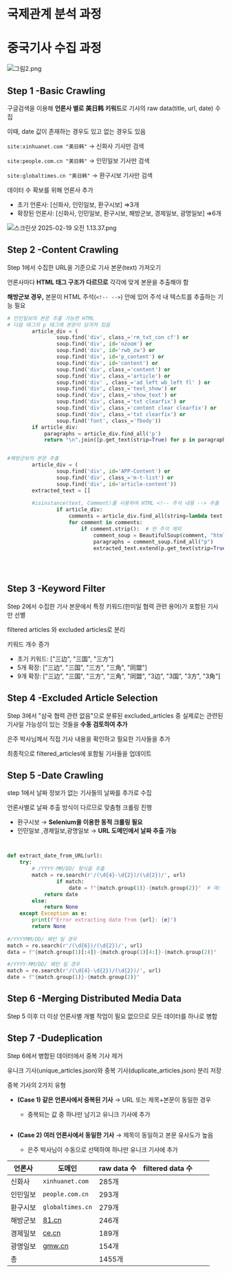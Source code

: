 # 국제관계 분석 과정

# 중국기사  수집 과정

![그림2.png](%E1%84%80%E1%85%AE%E1%86%A8%E1%84%8C%E1%85%A6%E1%84%80%E1%85%AA%E1%86%AB%E1%84%80%E1%85%A8%20%E1%84%87%E1%85%AE%E1%86%AB%E1%84%89%E1%85%A5%E1%86%A8%20%E1%84%80%E1%85%AA%E1%84%8C%E1%85%A5%E1%86%BC%201819d1de3e06805f96d7e0d18212ea11/%EA%B7%B8%EB%A6%BC2.png)

## Step 1 -Basic Crawling

구글검색을 이용해 **언론사 별로** **美日韩 키워드**로  기사의 raw data(title, url, date) 수집

이때, date 값이 존재하는 경우도 있고 없는 경우도 있음

`site:xinhuanet.com "美日韩"` → 신화사 기사만 검색

`site:people.com.cn "美日韩"` → 인민일보 기사만 검색

`site:globaltimes.cn "美日韩"` → 환구시보 기사만 검색

데이터 수 확보를 위해 언론사 추가

- 초기 언론사: [신화사, 인민일보, 환구시보] ⇒3개
- 확장된 언론사:  [신화사, 인민일보, 환구시보, 해방군보, 경제일보, 광명일보] ⇒6개

![스크린샷 2025-02-19 오전 1.13.37.png](%E1%84%80%E1%85%AE%E1%86%A8%E1%84%8C%E1%85%A6%E1%84%80%E1%85%AA%E1%86%AB%E1%84%80%E1%85%A8%20%E1%84%87%E1%85%AE%E1%86%AB%E1%84%89%E1%85%A5%E1%86%A8%20%E1%84%80%E1%85%AA%E1%84%8C%E1%85%A5%E1%86%BC%201819d1de3e06805f96d7e0d18212ea11/977811f5-8aa2-4924-97ce-5a70a431f177.png)

## Step 2 -Content Crawling

Step 1에서 수집한 URL을 기준으로 기사 본문(text) 가져오기

언론사마다 **HTML 태그 구조가 다르므로** 각각에 맞게 본문을 추출해야 함

**해방군보 경우,** 본문이 HTML 주석(`<!-- -->`) 안에 있어 주석 내 텍스트를 추출하는 기능  필요

```python
# 인민일보의 본문 추출 가능한 HTML
# 다음 태그의 p 태그에 본문이 담겨져 있음
        article_div = (
                soup.find('div', class_='rm_txt_con cf') or
                soup.find('div', id='ozoom') or
                soup.find('div', id='rwb_zw') or
                soup.find('div', id='p_content') or
                soup.find('div', id='content') or
                soup.find('div', class_='content') or
                soup.find('div', class_='article') or
                soup.find('div' , class_='ad_left wb_left fl' ) or
                soup.find('div', class_='text_show') or
                soup.find('div', class_='show_text') or
                soup.find('div', class_='txt clearfix') or
                soup.find('div', class_='content clear clearfix') or
                soup.find('div', class_='txt clearfix') or
                soup.find('font', class_='fbody'))
        if article_div:
            paragraphs = article_div.find_all('p')
            return "\n".join([p.get_text(strip=True) for p in paragraphs if p.get_text(strip=True)])
```

```python

#해방군보의 본문 추출
        article_div = (
                soup.find('div', id='APP-Content') or
                soup.find('div', class_='m-t-list') or
                soup.find('div', id='article-content'))
        extracted_text = []
        
        #isinstance(text, Comment)를 사용하여 HTML <!-- 주석 내용 --> 추출
				if article_div:
				    comments = article_div.find_all(string=lambda text: isinstance(text, Comment))
				    for comment in comments:
				        if comment.strip():  # 빈 주석 제외
				            comment_soup = BeautifulSoup(comment, "html.parser")
				            paragraphs = comment_soup.find_all("p")
				            extracted_text.extend(p.get_text(strip=True) for p in paragraphs if p.get_text(strip=True))
				
				
				
```

## Step 3 -Keyword Filter

Step 2에서 수집한 기사 본문에서 특정 키워드(한미일 협력 관련 용어)가 포함된 기사만 선별

filtered articles 와 excluded articles로 분리

키워드 개수 증가

- 초기 키워드: ["三边", "三国", "三方"]
- 5개 확장: ["三边", "三国", "三方", "三角", "同盟"]
- 9개 확장: ["三边", "三国", "三方", "三角", "同盟", "3边", "3国", "3方", "3角"]

## Step 4 -Excluded Article Selection

Step 3에서 "삼국 협력 관련 없음"으로 분류된 excluded_articles 중 실제로는 관련된 기사일 가능성이 있는 것들을 **수동 검토하여 추가**

은주 박사님께서 직접 기사 내용을 확인하고 필요한 기사들을 추가

최종적으로 filtered_articles에 포함될 기사들을 업데이트

## Step 5 -Date Crawling

step 1에서 날짜 정보가 없는 기사들의 날짜를 추가로 수집

언론사별로 날짜 추출 방식이 다르므로 맞춤형 크롤링 진행

- 환구시보  → **Selenium을 이용한 동적 크롤링 필요**
- 인민일보 ,경제일보,광명일보 → **URL 도메인에서 날짜 추출 가능**

```python

```

```python

def extract_date_from_URL(url):
    try:
        # /YYYY-MM/DD/ 형식을 추출
        match = re.search(r'/(\d{4}-\d{2})/(\d{2})/', url)
				if match:
				    date = f"{match.group(1)}-{match.group(2)}"  # 예: '2023-08-18
            return date
        else:
            return None  
    except Exception as e:
        print(f"Error extracting date from {url}: {e}")
        return None
        
#/YYYYMM/DD/ 패턴 일 경우 
match = re.search(r'/(\d{6})/(\d{2})/', url)
data = f"{match.group(1)[:4]}-{match.group(1)[4:]}-{match.group(2)}"

#/YYYY-MM/DD/ 패턴 일 경우
match = re.search(r'/(\d{4}-\d{2})/(\d{2})/', url)
date = f"{match.group(1)}-{match.group(2)}"  

```

## Step 6 -Merging Distributed Media Data

Step 5 이후 더 이상 언론사별 개별 작업이 필요 없으므로 모든 데이터를 하나로 병합

## Step 7 -Dudeplication

Step 6에서 병합된 데이터에서 중복 기사  제거

유니크 기사(unique_articles.json)와 중복 기사(duplicate_articles.json) 분리 저장

중복 기사의 2가지 유형

- **(Case 1) 같은 언론사에서 중복된 기사** → URL 또는 제목+본문이 동일한 경우
    - 중복되는 값 중 하나만 남기고 유니크 기사에 추가
    
    ```python
    
    ```
    
- **(Case 2) 여러 언론사에서 동일한 기사** → 제목이 동일하고 본문 유사도가 높음
    - 은주 박사님이 수동으로 선택하여 하나만 유니크 기사에 추가

| 언론사 | 도메인 | raw data 수 | filtered data 수 |  |  |
| --- | --- | --- | --- | --- | --- |
| 신화사 | `xinhuanet.com` | 285개 |  |  |  |
| 인민일보 | `people.com.cn` | 293개 |  |  |  |
| 환구시보 | `globaltimes.cn` | 279개 |  |  |  |
| 해방군보 | [81.cn](http://81.cn/)  | 246개	 |  |  |  |
| 경제일보 | [ce.cn](http://ce.cn/)  | 189개 |  |  |  |
| 광명일보 | [gmw.cn](http://gmw.cn/)  | 154개 |  |  |  |
| 총 |  | 1455개 |  |  |  |
